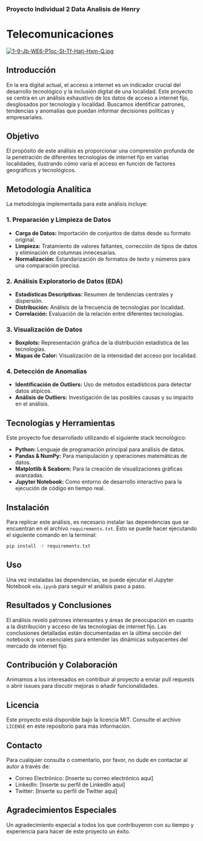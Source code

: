 ### Proyecto Individual 2 Data Analisis de Henry

# Telecomunicaciones

[![1-9-Jb-WE6-P1oc-St-Tf-Hatj-Hxm-Q.jpg](https://i.postimg.cc/kgx8RD0J/1-9-Jb-WE6-P1oc-St-Tf-Hatj-Hxm-Q.jpg)](https://postimg.cc/1834LRR2)

## Introducción
En la era digital actual, el acceso a internet es un indicador crucial del desarrollo tecnológico y la inclusión digital de una localidad. Este proyecto se centra en un análisis exhaustivo de los datos de acceso a internet fijo, desglosados por tecnología y localidad. Buscamos identificar patrones, tendencias y anomalías que puedan informar decisiones políticas y empresariales.

## Objetivo
El propósito de este análisis es proporcionar una comprensión profunda de la penetración de diferentes tecnologías de internet fijo en varias localidades, ilustrando cómo varía el acceso en función de factores geográficos y tecnológicos.

## Metodología Analítica
La metodología implementada para este análisis incluye:

### 1. Preparación y Limpieza de Datos
   - **Carga de Datos:** Importación de conjuntos de datos desde su formato original.
   - **Limpieza:** Tratamiento de valores faltantes, corrección de tipos de datos y eliminación de columnas innecesarias.
   - **Normalización:** Estandarización de formatos de texto y números para una comparación precisa.

### 2. Análisis Exploratorio de Datos (EDA)
   - **Estadísticas Descriptivas:** Resumen de tendencias centrales y dispersión.
   - **Distribución:** Análisis de la frecuencia de tecnologías por localidad.
   - **Correlación:** Evaluación de la relación entre diferentes tecnologías.

### 3. Visualización de Datos
   - **Boxplots:** Representación gráfica de la distribución estadística de las tecnologías.
   - **Mapas de Calor:** Visualización de la intensidad del acceso por localidad.

### 4. Detección de Anomalías
   - **Identificación de Outliers:** Uso de métodos estadísticos para detectar datos atípicos.
   - **Análisis de Outliers:** Investigación de las posibles causas y su impacto en el análisis.

## Tecnologías y Herramientas
Este proyecto fue desarrollado utilizando el siguiente stack tecnológico:

- **Python:** Lenguaje de programación principal para análisis de datos.
- **Pandas & NumPy:** Para manipulación y operaciones matemáticas de datos.
- **Matplotlib & Seaborn:** Para la creación de visualizaciones gráficas avanzadas.
- **Jupyter Notebook:** Como entorno de desarrollo interactivo para la ejecución de código en tiempo real.

## Instalación
Para replicar este análisis, es necesario instalar las dependencias que se encuentran en el archivo `requirements.txt`. Esto se puede hacer ejecutando el siguiente comando en la terminal:

```bash
pip install -r requirements.txt
```

## Uso
Una vez instaladas las dependencias, se puede ejecutar el Jupyter Notebook `eda.ipynb` para seguir el análisis paso a paso.

## Resultados y Conclusiones
El análisis reveló patrones interesantes y áreas de preocupación en cuanto a la distribución y acceso de las tecnologías de internet fijo. Las conclusiones detalladas están documentadas en la última sección del notebook y son esenciales para entender las dinámicas subyacentes del mercado de internet fijo.

## Contribución y Colaboración
Animamos a los interesados en contribuir al proyecto a enviar pull requests o abrir issues para discutir mejoras o añadir funcionalidades.

## Licencia
Este proyecto está disponible bajo la licencia MIT. Consulte el archivo `LICENSE` en este repositorio para más información.

## Contacto
Para cualquier consulta o comentario, por favor, no dude en contactar al autor a través de:
- Correo Electrónico: [Inserte su correo electrónico aquí]
- LinkedIn: [Inserte su perfil de LinkedIn aquí]
- Twitter: [Inserte su perfil de Twitter aquí]

## Agradecimientos Especiales
Un agradecimiento especial a todos los que contribuyeron con su tiempo y experiencia para hacer de este proyecto un éxito.

